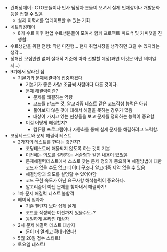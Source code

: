 * 컨퍼닝데이 : CTO분들이나 인사 담당자 분들이 오셔서 실제 인재상이나 개발문화등을 접할 수 있음
	* 실제 이력서를 업데이트할 수 있는 기회
* 네트워킹데이
	* 8기 수료 이후 현업 수료생분들이 모여서 함께 프로젝트 피드백 및 커피챗을 진행함.
* 수료생만을 위한 전형: 작년 미진행... 현재 취업시장을 생각하면 그럴 수 있지라는 생각...
* 정해진 모집인원 없이 절대적 기준에 따라 선발할 예정(과연 이것은 어떤 의미일지...)
* 9기에서 달라진 점
	* 기본기와 문제해결력에 집중하겠다
		* 기본기가 좋은 사람: 조금씩 사람마다 다른 것이다.
		* 문제 해결력이란?
			* 문제를 해결하는 역량
			* 코드를 만드는 것, 알고리즘 테스트 같은 코드작성 능력은 아님
			* 풀어보지 않은 것에 대해서 해결을 못하는 경우가 많음
			* 대상이 가지고 있는 현상들을 보고 문제를 정의하는 능력이 중요함
		* 이걸 어떻게 해결할지?
			* 컴퓨팅 프로그램이나 자동화를 통해 실제 문제를 해결하려고 노력함.
* 코딩테스트와 문제 해결력 테스트
	* 2가지의 테스트를 한다는 것인지?
		* 코딩테스트에 매몰되지 않도록 하는 것이 기본
		* 이전에는 의도를 설명하는 서술형과 같은 내용이 있었음
		* 문제해결력테스트에서 스스로 찾는 문제 정의가 중요하며 해결방법에 대한 코드가 없을 수도 없고 데이터 구조나 알고리즘 제약 없을 수 있음
		* 해결방향과 의도를 설명할 수 있어야함
		* 코드 구현 속도가 아닌 요구사항 해석능력이 중요하다.
		* 알고리즘이 아닌 문제를 찾아내서 해결하기!
	* 1차 문제 해결력 테스트 불합격
	* 베이직 입과자
		* 기존 챌린지 보다 쉽게 설계
		* 코드를 작성하는 미션까지 있을수도..?
		* 동일하게 온라인 대상자
	* 2차 문제 해결력 테스트 대상자
		* 문이 더 열리고 확대되었다!
	* 5월 20일 접수 스타트!
	* 토요일 테스트!
	